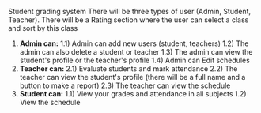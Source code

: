 Student grading system
There will be three types of user (Admin, Student, Teacher).
There will be a Rating section where the user can select a class and sort by this class

1. **Admin can:**
1.1) Admin can add new users (student, teachers)
1.2) The admin can also delete a student or teacher
1.3) The admin can view the student's profile or the teacher's profile
1.4) Admin can Edit schedules
2. **Teacher can:**
2.1) Evaluate students and mark attendance
2.2) The teacher can view the student's profile (there will be a full name and a button to make a report)
2.3) The teacher can view the schedule
3. **Student can:**
1.1) View your grades and attendance in all subjects
1.2) View the schedule
